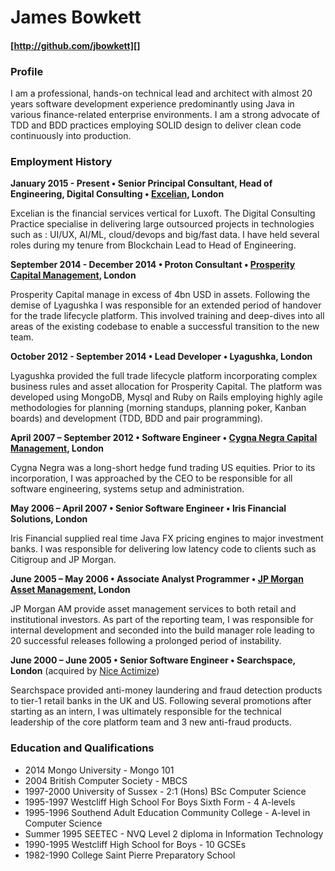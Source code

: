 [http://github.com/jbowkett]: http://github.com/jbowkett
[Mache]: http://github.com/Excelian/Mache
[Excelian]:http://www.excelian.com
[Prosperity Capital Management]:http://prosperitycapital.com
[Lyagushka]:http://lyagushka.co.uk
[Cygna Negra Capital Management]:http://www.cygnanegra.co.uk
[Iris Financial Solutions]: http://www.irisfinancialsolutions.com
[JP Morgan Asset Management]:http://www.jpmorgan.com
[Searchspace]:http://www.searchspace.com
[Nice Actimize]:http://www.niceactimize.com

James Bowkett
======
#### [http://github.com/jbowkett][]

### Profile

I am a professional, hands-on technical lead and architect with almost 20 years 
software development experience predominantly using Java in various 
finance-related enterprise environments. I am a strong advocate of TDD and BDD 
practices employing SOLID design to deliver clean code continuously into 
production.

### Employment History

**January 2015 - Present • Senior Principal Consultant, Head of Engineering, 
Digital Consulting • [Excelian][], London**

Excelian is the financial services vertical for Luxoft.  The Digital
Consulting Practice specialise in delivering large outsourced projects in 
technologies such as :  UI/UX, AI/ML, cloud/devops and big/fast data. I 
have held several roles during my tenure from Blockchain Lead to Head of 
Engineering.



**September 2014 - December 2014 • Proton Consultant • 
[Prosperity Capital Management][], London**

Prosperity Capital manage in excess of 4bn USD in assets.  Following the
demise of Lyagushka I was responsible for an extended period of handover for
the trade lifecycle platform.  This involved training and deep-dives into 
all areas of the existing codebase to enable a successful transition to the new 
team.


**October 2012 - September 2014 • Lead Developer • Lyagushka, London**

Lyagushka provided the full trade lifecycle platform incorporating complex 
business rules and asset allocation for Prosperity Capital.  The platform was 
developed using MongoDB, Mysql and Ruby on Rails employing highly agile 
methodologies for planning (morning standups, planning poker, Kanban boards) 
and development (TDD, BDD and pair programming).

**April 2007 – September 2012 • Software Engineer  • 
[Cygna Negra Capital Management][], London**

Cygna Negra was a long-short hedge fund trading US equities.  Prior to its
incorporation, I was approached by the CEO to be responsible for all software
engineering, systems setup and administration.



**May 2006 – April 2007 • Senior Software Engineer • Iris Financial
Solutions, London** 

Iris Financial supplied real time Java FX pricing engines to major investment
banks. I was responsible for delivering low latency code to clients such 
as Citigroup and JP Morgan. 


**June 2005 – May 2006 • Associate Analyst Programmer • 
[JP Morgan Asset Management][], London**

JP Morgan AM provide asset management services to both retail and institutional 
investors.  As part of the reporting team, I was responsible for internal 
development and seconded into the build manager role leading to 20 successful
releases following a prolonged period of instability.  


**June 2000 – June 2005	• Senior Software Engineer • Searchspace, London** 
(acquired by [Nice Actimize][])

Searchspace provided anti-money laundering and fraud detection products to
tier-1 retail banks in the UK and US.  Following several promotions after 
starting as an intern, I was ultimately responsible for the technical leadership 
of the core platform team and 3 new anti-fraud products.



### Education and Qualifications

* 2014 Mongo University - Mongo 101
* 2004 British Computer Society - MBCS
* 1997-2000 University of Sussex - 2:1 (Hons) BSc Computer Science
* 1995-1997 Westcliff High School For Boys Sixth Form - 4 A-levels
* 1995-1996 Southend Adult Education Community College - A-level in Computer Science
* Summer 1995 SEETEC - NVQ Level 2 diploma in Information Technology
* 1990-1995 Westcliff High School for Boys - 10 GCSEs
* 1982-1990 College Saint Pierre Preparatory School


